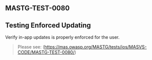 ##  MASTG-TEST-0080

## Testing Enforced Updating

Verify in-app updates is properly enforced for the user.

> Please see: (https://mas.owasp.org/MASTG/tests/ios/MASVS-CODE/MASTG-TEST-0080/)